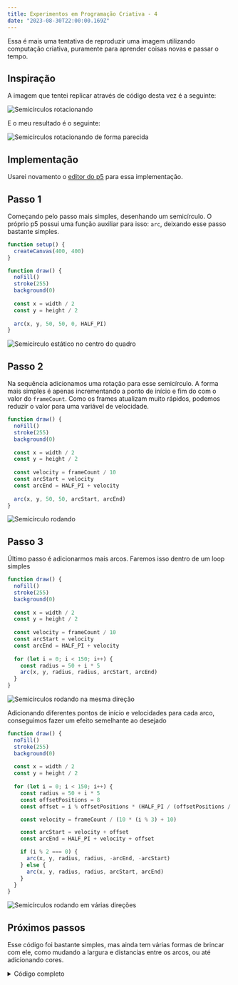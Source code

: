 ```yaml
---
title: Experimentos em Programação Criativa - 4
date: "2023-08-30T22:00:00.169Z"
---
```


Essa é mais uma tentativa de reproduzir uma imagem utilizando computação criativa, puramente para aprender coisas novas e passar o tempo.

## Inspiração

A imagem que tentei replicar através de código desta vez é a seguinte:

![Semicírculos rotacionando](/images/creative-coding/part-4/cc-1.gif)

E o meu resultado é o seguinte:

![Semicírculos rotacionando de forma parecida](/images/creative-coding/part-4/cc-2.gif)

## Implementação

Usarei novamento o [editor do p5](https://editor.p5js.org) para essa implementação.

## Passo 1

Começando pelo passo mais simples, desenhando um semicírculo. O próprio p5 possui uma função auxiliar para isso: `arc`, deixando esse passo bastante simples.

```js
function setup() {
  createCanvas(400, 400)
}

function draw() {
  noFill()
  stroke(255)
  background(0)
  
  const x = width / 2
  const y = height / 2
  
  arc(x, y, 50, 50, 0, HALF_PI)
}
```

![Semicírculo estático no centro do quadro](/images/creative-coding/part-4/cc-3.png)

## Passo 2

Na sequência adicionamos uma rotação para esse semicírculo. A forma mais simples é apenas incrementando a ponto de início e fim do com o valor do `frameCount`. Como os frames atualizam muito rápidos, podemos reduzir o valor para uma variável de velocidade.

```js
function draw() {
  noFill()
  stroke(255)
  background(0)
  
  const x = width / 2
  const y = height / 2
  
  const velocity = frameCount / 10
  const arcStart = velocity
  const arcEnd = HALF_PI + velocity
  
  arc(x, y, 50, 50, arcStart, arcEnd)
}
```

![Semicírculo rodando](/images/creative-coding/part-4/cc-4.gif)

## Passo 3

Último passo é adicionarmos mais arcos. Faremos isso dentro de um loop simples

```js
function draw() {
  noFill()
  stroke(255)
  background(0)
  
  const x = width / 2
  const y = height / 2
  
  const velocity = frameCount / 10
  const arcStart = velocity
  const arcEnd = HALF_PI + velocity
  
  for (let i = 0; i < 150; i++) {
    const radius = 50 + i * 5
    arc(x, y, radius, radius, arcStart, arcEnd)
  }
}
```

![Semicírculos rodando na mesma direção](/images/creative-coding/part-4/cc-5.gif)

Adicionando diferentes pontos de início e velocidades para cada arco, conseguimos fazer um efeito semelhante ao desejado

```js
function draw() {
  noFill()
  stroke(255)
  background(0)
  
  const x = width / 2
  const y = height / 2
    
  for (let i = 0; i < 150; i++) {
    const radius = 50 + i * 5
    const offsetPositions = 8
    const offset = i % offsetPositions * (HALF_PI / (offsetPositions / 2))

    const velocity = frameCount / (10 * (i % 3) + 10)

    const arcStart = velocity + offset
    const arcEnd = HALF_PI + velocity + offset

    if (i % 2 === 0) {
      arc(x, y, radius, radius, -arcEnd, -arcStart)
    } else {
      arc(x, y, radius, radius, arcStart, arcEnd)
    }
  }
}
```

![Semicírculos rodando em várias direções](/images/creative-coding/part-4/cc-2.gif)


## Próximos passos

Esse código foi bastante simples, mas ainda tem várias formas de brincar com ele, como mudando a largura e distancias entre os arcos, ou até adicionando cores.


<details>
  <summary>
    Código completo
  </summary>
  <p>
    ```js
function setup() {
  createCanvas(400, 400)
}

function draw() {
  noFill()
  stroke(255)
  background(0)
  
  const x = width / 2
  const y = height / 2
    
  for (let i = 0; i < 150; i++) {
    const radius = 50 + i * 5
    const offsetPositions = 8
    const offset = i % offsetPositions * (HALF_PI / (offsetPositions / 2))

    const velocity = frameCount / (10 * (i % 3) + 10)

    const arcStart = velocity + offset
    const arcEnd = HALF_PI + velocity + offset

    if (i % 2 === 0) {
      arc(x, y, radius, radius, -arcEnd, -arcStart)
    } else {
      arc(x, y, radius, radius, arcStart, arcEnd)
    }
  }
}
```
  </p>
</details>
